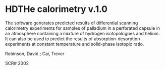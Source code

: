 # HDTHe calorimetry v.1.0

The software generates predicted results of differential scanning calorimetry experiments for samples of palladium in a perforated capsule in an atmosphere containing a mixture of hydrogen isotopologues and helium. It can also be used to predict the results of absorption-desorption experiments at constant temperature and solid-phase isotopic ratio.

Robinson, David ; Cai, Trevor 

SCR# 2002
